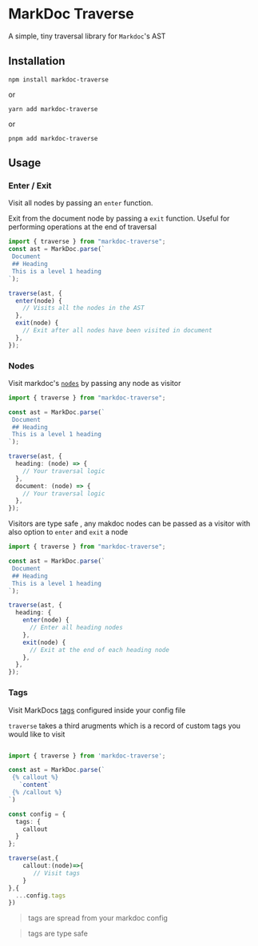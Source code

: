 <h1>MarkDoc Traverse</h1>

A simple, tiny traversal library for `Markdoc`'s AST

## Installation

`npm install markdoc-traverse`

or

`yarn add markdoc-traverse`

or

`pnpm add markdoc-traverse`

## Usage

### Enter / Exit

Visit all nodes by passing an `enter` function.

Exit from the document node by passing a `exit` function.
Useful for performing operations at the end of traversal

```ts
import { traverse } from "markdoc-traverse";
const ast = MarkDoc.parse(`
 Document
 ## Heading
 This is a level 1 heading
`);

traverse(ast, {
  enter(node) {
    // Visits all the nodes in the AST
  },
  exit(node) {
    // Exit after all nodes have been visited in document
  },
});
```

### Nodes

Visit markdoc's [`nodes`](https://markdoc.dev/docs/nodes) by passing any node as visitor

```ts
import { traverse } from "markdoc-traverse";

const ast = MarkDoc.parse(`
 Document
 ## Heading
 This is a level 1 heading
`);

traverse(ast, {
  heading: (node) => {
    // Your traversal logic
  },
  document: (node) => {
    // Your traversal logic
  },
});
```

Visitors are type safe , any makdoc nodes can be passed as a visitor with also option to `enter` and `exit` a node

```ts
import { traverse } from "markdoc-traverse";

const ast = MarkDoc.parse(`
 Document
 ## Heading
 This is a level 1 heading
`);

traverse(ast, {
  heading: {
    enter(node) {
      // Enter all heading nodes
    },
    exit(node) {
      // Exit at the end of each heading node
    },
  },
});
```

### Tags

Visit MarkDocs [tags](https://markdoc.dev/docs/tags) configured inside your config file

`traverse` takes a third arugments which is a record of custom tags you would like to visit

```ts

import { traverse } from 'markdoc-traverse';

const ast = MarkDoc.parse(`
 {% callout %}
   `content`
 {% /callout %}
`)

const config = {
  tags: {
    callout
  }
};

traverse(ast,{
    callout:(node)=>{
       // Visit tags
    }
},{
  ...config.tags
})
```

> tags are spread from your markdoc config

> tags are type safe

